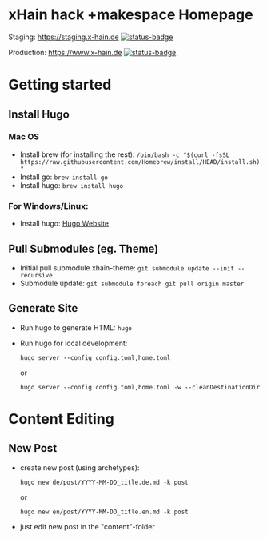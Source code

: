 # xHain hack +makespace Homepage

Staging: https://staging.x-hain.de [![status-badge](https://ci.x-hain.de/api/badges/xHain-hackspace/xhain-website/status.svg?branch=staging)](https://ci.x-hain.de/xHain-hackspace/xhain-website)

Production: https://www.x-hain.de  [![status-badge](https://ci.x-hain.de/api/badges/xHain-hackspace/xhain-website/status.svg?branch=main)](https://ci.x-hain.de/xHain-hackspace/xhain-website)

# Getting started

## Install Hugo

### Mac OS
* Install brew (for installing the rest): ``/bin/bash -c "$(curl -fsSL https://raw.githubusercontent.com/Homebrew/install/HEAD/install.sh)"``
* Install go: ``brew install go``
* Install hugo: ``brew install hugo``

### For Windows/Linux:
* Install hugo: [Hugo Website](https://gohugo.io)

## Pull Submodules (eg. Theme)
* Initial pull submodule xhain-theme: ``git submodule update --init --recursive``
* Submodule update: ``git submodule foreach git pull origin master``

## Generate Site
* Run hugo to generate HTML: ``hugo``

* Run hugo for local development:

   ``hugo server --config config.toml,home.toml`` 

  or

  ``hugo server --config config.toml,home.toml -w --cleanDestinationDir``

# Content Editing

## New Post

* create new post (using archetypes):

  ``hugo new de/post/YYYY-MM-DD_title.de.md -k post`` 

  or

  ``hugo new en/post/YYYY-MM-DD_title.en.md -k post``

* just edit new post in the "content"-folder

